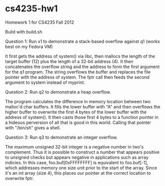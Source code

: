 cs4235-hw1
==========

Homework 1 for CS4235 Fall 2012

Build with build.sh

Question 1:
Run x1 to demonstrate a stack-based overflow against q1 (works best on my Fedora VM)

It first gets the address of system() via libc, then mallocs the length of the 
target buffer (12) plus the length of a 32-bit address (4). It then 
concatenates the overflow string and the address to form the first argument for
the q1 program. The string overflows the buffer and replaces the file pointer 
with the address of system. The fptr call then feeds the second argument to 
system instead of myprint.

Question 2:
Run q2 to demonstrate a heap overflow.

The program calculates the difference in memory location between two malloc'd char buffers.
It fills the lower buffer with "A" and then overflows the higher buffer to
overwrite the first 4 bytes of the lower buffer with the address of system().
It then casts those first 4 bytes to a function pointer in a hideous perversion
of all that is good in this world. Calling that pointer with "/bin/sh" gives a shell.

Question 3:
Run q3 to demonstrate an integer overflow.

The maximum unsigned 32-bit integer is a negative number in two's complement. 
Thus it is possible to construct a number that appears positive to unsigned
checks but appears negative in applications such as array indicies. In this case,
foo.buf[0xFFFFFFFF] is equivalent to foo.buf[-1], which addresses memory one size
unit prior to the start of the array. Since it's an int array (size 4), this places
our pointer at the correct location to overwrite fptr.

